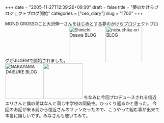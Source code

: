 +++
date = "2005-11-27T12:39:26+09:00"
draft = false
title = "夢のかけらプロジェクトブログ開始"
categories = ["ceo_diary"]
slug = "1702"
+++

MOND GROSSOこと大沢伸一さんをはじめとする夢のかけらプロジェクトブログがJUGEMで開始されました。
<a href="http://shinichiosawa.jugem.jp/" target="_blank"><img src="http://jugem.jp/common/img/bana_01.jpg" width="120" height="116" alt="Shinichi Osawa BLOG" border="0"></a><a href="http://nobuchikaeri.jugem.jp/" target="_blank"><img src="http://jugem.jp/common/img/bana_02.jpg" width="118" height="116" alt="nobuchika eri BLOG" border="0"></a><a href="http://nakayamadaisuke.jugem.jp/" target="_blank"><img src="http://jugem.jp/common/img/bana_03.gif" width="124" height="116" alt="NAKAYAMA DAISUKE BLOG" border="0"></a><img src="http://jugem.jp/common/img/bana_04.gif" width="128" height="116" border="0">
ちなみに今回プロデュースされる信近エリさんと僕の弟はなんと同じ中学校の同級生。ひっくり返るかと思った。
今回のお話が来る前から信近さんのファンだったので、こうやって組む事が出来て本当に嬉しいです。みなさんも聴いてみて。
